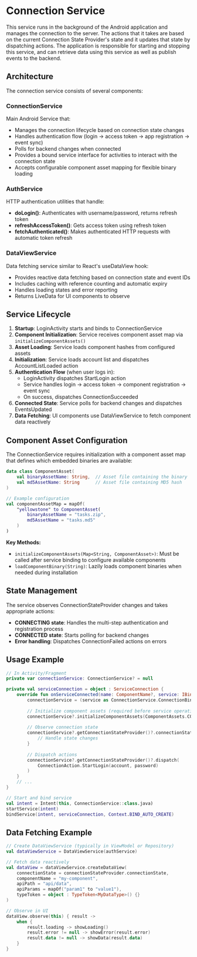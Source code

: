 Connection Service
==================

This service runs in the background of the Android application and manages the
connection to the server. The actions that it takes are based on the current
Connection State Provider's state and it updates that state by dispatching
actions. The application is responsible for starting and stopping this service,
and can retrieve data using this service as well as publish events to the
backend.

## Architecture

The connection service consists of several components:

### ConnectionService
Main Android Service that:
- Manages the connection lifecycle based on connection state changes
- Handles authentication flow (login → access token → app registration → event sync)
- Polls for backend changes when connected
- Provides a bound service interface for activities to interact with the connection state
- Accepts configurable component asset mapping for flexible binary loading

### AuthService
HTTP authentication utilities that handle:
- **doLogin()**: Authenticates with username/password, returns refresh token
- **refreshAccessToken()**: Gets access token using refresh token
- **fetchAuthenticated()**: Makes authenticated HTTP requests with automatic token refresh

### DataViewService
Data fetching service similar to React's useDataView hook:
- Provides reactive data fetching based on connection state and event IDs
- Includes caching with reference counting and automatic expiry
- Handles loading states and error reporting
- Returns LiveData for UI components to observe

## Service Lifecycle

1. **Startup**: LoginActivity starts and binds to ConnectionService
2. **Component Initialization**: Service receives component asset map via `initializeComponentAssets()`
3. **Asset Loading**: Service loads component hashes from configured assets  
4. **Initialization**: Service loads account list and dispatches AccountListLoaded action
5. **Authentication Flow** (when user logs in):
   - LoginActivity dispatches StartLogin action
   - Service handles login → access token → component registration → event sync
   - On success, dispatches ConnectionSucceeded
6. **Connected State**: Service polls for backend changes and dispatches EventsUpdated
7. **Data Fetching**: UI components use DataViewService to fetch component data reactively

## Component Asset Configuration

The ConnectionService requires initialization with a component asset map that defines which embedded binaries are available:

```kotlin
data class ComponentAsset(
    val binaryAssetName: String,  // Asset file containing the binary
    val md5AssetName: String      // Asset file containing MD5 hash
)

// Example configuration
val componentAssetMap = mapOf(
    "yellowstone" to ComponentAsset(
        binaryAssetName = "tasks.zip",
        md5AssetName = "tasks.md5"
    )
)
```

**Key Methods:**
- `initializeComponentAssets(Map<String, ComponentAsset>)`: Must be called after service binding to configure available components
- `loadComponentBinary(String)`: Lazily loads component binaries when needed during installation

## State Management

The service observes ConnectionStateProvider changes and takes appropriate actions:

- **CONNECTING state**: Handles the multi-step authentication and registration process
- **CONNECTED state**: Starts polling for backend changes
- **Error handling**: Dispatches ConnectionFailed actions on errors

## Usage Example

```kotlin
// In Activity/Fragment
private var connectionService: ConnectionService? = null

private val serviceConnection = object : ServiceConnection {
    override fun onServiceConnected(name: ComponentName?, service: IBinder?) {
        connectionService = (service as ConnectionService.ConnectionBinder).getService()
        
        // Initialize component assets (required before service operations)
        connectionService?.initializeComponentAssets(ComponentAssets.COMPONENT_ASSET_MAP)
        
        // Observe connection state
        connectionService?.getConnectionStateProvider()?.connectionState?.observe(this@Activity) { state ->
            // Handle state changes
        }
        
        // Dispatch actions
        connectionService?.getConnectionStateProvider()?.dispatch(
            ConnectionAction.StartLogin(account, password)
        )
    }
    // ...
}

// Start and bind service
val intent = Intent(this, ConnectionService::class.java)
startService(intent)
bindService(intent, serviceConnection, Context.BIND_AUTO_CREATE)
```

## Data Fetching Example

```kotlin
// Create DataViewService (typically in ViewModel or Repository)
val dataViewService = DataViewService(authService)

// Fetch data reactively
val dataView = dataViewService.createDataView(
    connectionState = connectionStateProvider.connectionState,
    componentName = "my-component",
    apiPath = "api/data",
    apiParams = mapOf("param1" to "value1"),
    typeToken = object : TypeToken<MyDataType>() {}
)

// Observe in UI
dataView.observe(this) { result ->
    when {
        result.loading -> showLoading()
        result.error != null -> showError(result.error)
        result.data != null -> showData(result.data)
    }
}
```
